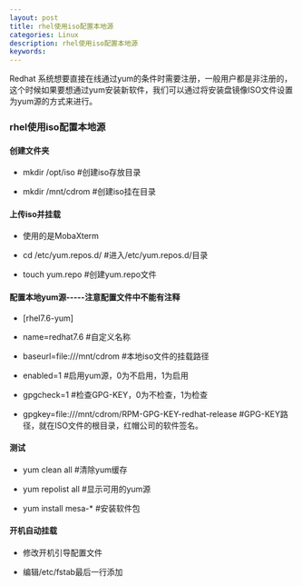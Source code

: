 ```yaml
---
layout: post
title: rhel使用iso配置本地源
categories: Linux
description: rhel使用iso配置本地源
keywords: 
---
```



Redhat 系统想要直接在线通过yum的条件时需要注册，一般用户都是非注册的，这个时候如果要想通过yum安装新软件，我们可以通过将安装盘镜像ISO文件设置为yum源的方式来进行。



### rhel使用iso配置本地源

#### 创建文件夹

- mkdir /opt/iso #创建iso存放目录

- mkdir /mnt/cdrom #创建iso挂在目录

#### 上传iso并挂载

- 使用的是MobaXterm

- cd /etc/yum.repos.d/                               #进入/etc/yum.repos.d/目录

- touch yum.repo                                     #创建yum.repo文件

#### 配置本地yum源-----注意配置文件中不能有注释

- [rhel7.6-yum]

- name=redhat7.6 #自定义名称

- baseurl=file:///mnt/cdrom #本地iso文件的挂载路径

- enabled=1 #启用yum源，0为不启用，1为启用

- gpgcheck=1 #检查GPG-KEY，0为不检查，1为检查

- gpgkey=file:///mnt/cdrom/RPM-GPG-KEY-redhat-release #GPG-KEY路径，就在ISO文件的根目录，红帽公司的软件签名。
#### 测试

- yum clean all #清除yum缓存

- yum repolist all #显示可用的yum源

- yum install mesa-* #安装软件包
#### 开机自动挂载

- 修改开机引导配置文件

- 编辑/etc/fstab最后一行添加